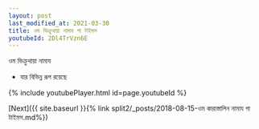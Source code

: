 ```yaml
---
layout: post
last_modified_at: 2021-03-30
title: ওম ভিক্রুথায়া নামায গা টাইমস
youtubeId: 2Dl4TrVzn6E
---
```

 
 
 ওম ভিক্রুথায়া নামায  
 
 -  যার বিভিন্ন রূপ রয়েছে 
 
  
 
  
 
 
 
 
 
 


{% include youtubePlayer.html id=page.youtubeId %}
 
[Next]({{ site.baseurl }}{% link  split2/_posts/2018-08-15-ওম কারাস্তালিন নামায গা টাইমস.md%})
 
